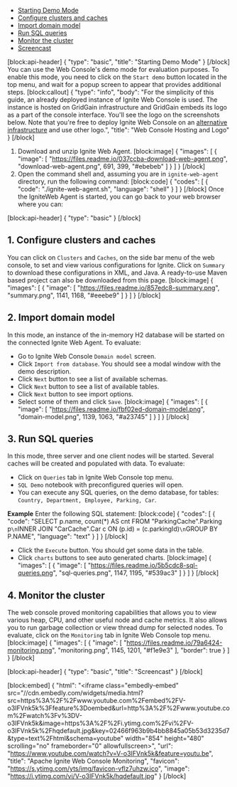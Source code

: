 * [Starting Demo Mode](#section-starting-demo-mode)
 * [Configure clusters and caches](#section-1-configure-clusters-and-caches)
 * [Import domain model](#section-2-import-domain-model)
 * [Run SQL queries](#section-3-run-sql-queries)
 * [Monitor the cluster](#section-4-monitor-the-cluster)
* [Screencast](#section-screencast)

[block:api-header]
{
  "type": "basic",
  "title": "Starting Demo Mode"
}
[/block]
You can use the Web Console's demo mode for evaluation purposes. To enable this mode, you need to click on the `Start demo` button located in the top menu, and wait for a popup screen to appear that provides additional steps.
[block:callout]
{
  "type": "info",
  "body": "For the simplicity of this guide, an already deployed instance of Ignite Web Console is used. The instance is hosted on GridGain infrastructure and GridGain embeds its logo as a part of the console interface. You'll see the logo on the screenshots below. Note that you're free to deploy Ignite Web Console on an [alternative infrastructure](doc:local-deployment) and use other logo.",
  "title": "Web Console Hosting and Logo"
}
[/block]
1. Download and unzip Ignite Web Agent. 
[block:image]
{
  "images": [
    {
      "image": [
        "https://files.readme.io/037ccba-download-web-agent.png",
        "download-web-agent.png",
        691,
        399,
        "#ebebeb"
      ]
    }
  ]
}
[/block]
2. Open the command shell and, assuming you are in `ignite-web-agent` directory, run the following command: 
[block:code]
{
  "codes": [
    {
      "code": "./ignite-web-agent.sh",
      "language": "shell"
    }
  ]
}
[/block]
Once the IgniteWeb Agent is started, you can go back to your web browser where you can:

[block:api-header]
{
  "type": "basic"
}
[/block]
## 1. Configure clusters and caches
You can click on `Clusters` and `Caches`, on the side bar menu of the web console, to set and view various configurations for Ignite. Click on `Summary` to download these configurations in XML, and Java. A ready-to-use Maven based project can also be downloaded from this page.
[block:image]
{
  "images": [
    {
      "image": [
        "https://files.readme.io/857edc8-summary.png",
        "summary.png",
        1141,
        1168,
        "#eeebe9"
      ]
    }
  ]
}
[/block]
## 2. Import domain model

In this mode, an instance of the in-memory H2 database will be started on the connected Ignite Web Agent. To evaluate:
  * Go to Ignite Web Console `Domain model` screen.
  * Click `Import from database`. You should see a modal window with the demo description.
  * Click `Next` button to see a list of available schemas.
  * Click `Next` button to see a list of available tables.
  * Click `Next` button to see import options.
  * Select some of them and click `Save`.
[block:image]
{
  "images": [
    {
      "image": [
        "https://files.readme.io/fbf02ed-domain-model.png",
        "domain-model.png",
        1139,
        1063,
        "#a23745"
      ]
    }
  ]
}
[/block]
## 3. Run SQL queries
In this mode, three server and one client nodes will be started. Several caches will be created and populated with data. To evaluate:
 * Click  on `Queries` tab in Ignite Web Console top menu.
 * `SQL Demo` notebook with preconfigured queries will open.
 * You can execute any SQL queries, on the demo database, for tables: `Country, Department, Employee, Parking, Car`.

**Example**
 Enter the following SQL statement:
[block:code]
{
  "codes": [
    {
      "code": "SELECT p.name, count(*) AS cnt FROM \"ParkingCache\".Parking p`\n`INNER JOIN \"CarCache\".Car c ON (p.id) = (c.parkingId)`\n`GROUP BY P.NAME",
      "language": "text"
    }
  ]
}
[/block]
* Click the `Execute` button. You should get some data in the table.
* Click `charts` buttons to see auto generated charts.
[block:image]
{
  "images": [
    {
      "image": [
        "https://files.readme.io/5b5cdc8-sql-queries.png",
        "sql-queries.png",
        1147,
        1195,
        "#539ac3"
      ]
    }
  ]
}
[/block]
## 4. Monitor the cluster 
The web console proved monitoring capabilities that allows you to view various heap, CPU, and other useful node and cache metrics. It also allows you to run garbage collection or view thread dump for selected nodes. To evaluate, click on the `Monitoring` tab in Ignite Web Console top menu.
[block:image]
{
  "images": [
    {
      "image": [
        "https://files.readme.io/79a6424-monitoring.png",
        "monitoring.png",
        1145,
        1201,
        "#f1e9e3"
      ],
      "border": true
    }
  ]
}
[/block]

[block:api-header]
{
  "type": "basic",
  "title": "Screencast"
}
[/block]

[block:embed]
{
  "html": "<iframe class=\"embedly-embed\" src=\"//cdn.embedly.com/widgets/media.html?src=https%3A%2F%2Fwww.youtube.com%2Fembed%2FV-o3IFVnk5k%3Ffeature%3Doembed&url=http%3A%2F%2Fwww.youtube.com%2Fwatch%3Fv%3DV-o3IFVnk5k&image=https%3A%2F%2Fi.ytimg.com%2Fvi%2FV-o3IFVnk5k%2Fhqdefault.jpg&key=02466f963b9b4bb8845a05b53d3235d7&type=text%2Fhtml&schema=youtube\" width=\"854\" height=\"480\" scrolling=\"no\" frameborder=\"0\" allowfullscreen></iframe>",
  "url": "https://www.youtube.com/watch?v=V-o3IFVnk5k&feature=youtu.be",
  "title": "Apache Ignite Web Console Monitoring",
  "favicon": "https://s.ytimg.com/yts/img/favicon-vflz7uhzw.ico",
  "image": "https://i.ytimg.com/vi/V-o3IFVnk5k/hqdefault.jpg"
}
[/block]
